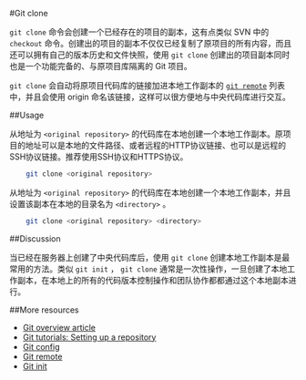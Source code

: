 #Git clone

`git clone` 命令会创建一个已经存在的项目的副本，这有点类似 SVN 中的 `checkout` 命令。创建出的项目的副本不仅仅已经复制了原项目的所有内容，而且还可以拥有自己的版本历史和文件快照，使用 `git clone` 创建出的项目副本同时也是一个功能完备的、与原项目库隔离的 Git 项目。

`git clone` 会自动将原项目代码库的链接加进本地工作副本的 [`git remote`][4] 列表中，并且会使用 origin 命名该链接，这样可以很方便地与中央代码库进行交互。

##Usage

从地址为 `<original repository>` 的代码库在本地创建一个本地工作副本。原项目的地址可以是本地的文件路径、或者远程的HTTP协议链接、也可以是远程的SSH协议链接。推荐使用SSH协议和HTTPS协议。

```bash
    git clone <original repository>
```

从地址为 `<original repository>` 的代码库在本地创建一个本地工作副本，并且设置该副本在本地的目录名为 `<directory>` 。

```bash
    git clone <original repository> <directory>
```

##Discussion

当已经在服务器上创建了中央代码库后，使用 `git clone` 创建本地工作副本是最常用的方法。类似 `git init` ， `git clone` 通常是一次性操作，一旦创建了本地工作副本，在本地上的所有的代码版本控制操作和团队协作都都通过这个本地副本进行。

##More resources

- [Git overview article][1]
- [Git tutorials: Setting up a repository][2]
- [Git config][3]
- [Git remote][4]
- [Git init][5]

<!-- Links -->
[1]: ./git-articles-overview.md
[2]: https://www.atlassian.com/git/tutorials/setting-up-a-repository/git-clone
[3]: ./git-command-git-config.md
[4]: ./git-command-git-remote.md
[5]: ./git-command-git-init.md